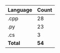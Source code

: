 | Language | Count |
|----------|-------|
| .cpp | 28 |
| .py | 23 |
| .cs | 3 |
| **Total** | **54** |
